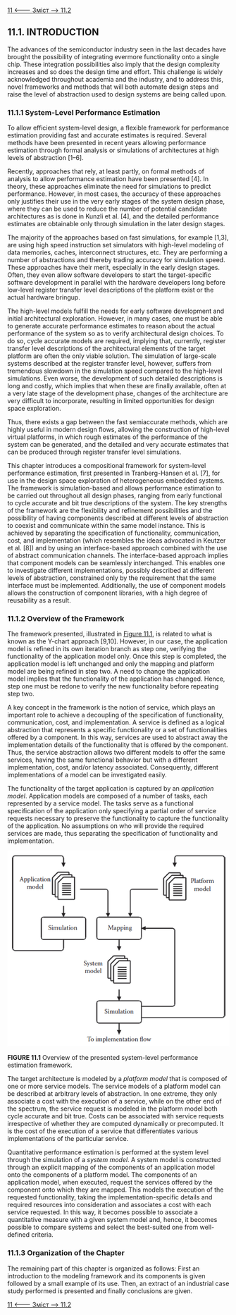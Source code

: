 [11 <--- ](11.md) [   Зміст   ](README.md) [--> 11.2](11_2.md)

## 11.1. INTRODUCTION

The advances of the semiconductor industry seen in the last decades have brought the possibility of integrating evermore functionality onto a single chip. These integration possibilities also imply that the design complexity increases and so does the design time and effort. This challenge is widely acknowledged throughout academia and the industry, and to address this, novel frameworks and methods that will both automate design steps and raise the level of abstraction used to design systems are being called upon. 

### 11.1.1 System-Level Performance Estimation

To allow efficient system-level design, a flexible framework for performance estimation providing fast and accurate estimates is required. Several methods have been presented in recent years allowing performance estimation through formal analysis or simulations of architectures at high levels of abstraction [1–6].

Recently, approaches that rely, at least partly, on formal methods of analysis to allow performance estimation have been presented [4]. In theory, these approaches eliminate the need for simulations to predict performance. However, in most cases, the accuracy of these approaches only justifies their use in the very early stages of the system design phase, where they can be used to reduce the number of potential candidate architectures as is done in Kunzli et al. [4], and the detailed performance estimates are obtainable only through simulation in the later design stages.

The majority of the approaches based on fast simulations, for example [1,3], are using high speed instruction set simulators with high-level modeling of data memories, caches, interconnect structures, etc. They are performing a number of abstractions and thereby trading accuracy for simulation speed. These approaches have their merit, especially in the early design stages. Often, they even allow software developers to start the target-specific software development in parallel with the hardware developers long before low-level register transfer level descriptions of the platform exist or the actual hardware bringup.

The high-level models fulfill the needs for early software development and initial architectural exploration. However, in many cases, one must be able to generate accurate performance estimates to reason about the actual performance of the system so as to verify architectural design choices. To do so, cycle accurate models are required, implying that, currently, register transfer level descriptions of the architectural elements of the target platform are often the only viable solution. The simulation of large-scale systems described at the register transfer level, however, suffers from tremendous slowdown in the simulation speed compared to the high-level simulations. Even worse, the development of such detailed descriptions is long and costly, which implies that when these are finally available, often at a very late stage of the development phase, changes of the architecture are very difficult to incorporate, resulting in limited opportunities for design space exploration. 

Thus, there exists a gap between the fast semiaccurate methods, which are highly useful in modern design flows, allowing the construction of high-level virtual platforms, in which rough estimates of the performance of the system can be generated, and the detailed and very accurate estimates that can be produced through register transfer level simulations.

This chapter introduces a compositional framework for system-level performance estimation, first presented in Tranberg-Hansen et al. [7], for use in the design space exploration of heterogeneous embedded systems. The framework is simulation-based and allows performance estimation to be carried out throughout all design phases, ranging from early functional to cycle accurate and bit true descriptions of the system. The key strengths of the framework are the flexibility and refinement possibilities and the possibility of having components described at different levels of abstraction to coexist and communicate within the same model instance. This is achieved by separating the specification of functionality, communication, cost, and implementation (which resembles the ideas advocated in Keutzer et al. [8]) and by using an interface-based approach combined with the use of abstract communication channels. The interface-based approach implies that component models can be seamlessly interchanged. This enables one to investigate different implementations, possibly described at different levels of abstraction, constrained only by the requirement that the same interface must be implemented. Additionally, the use of component models allows the construction of component libraries, with a high degree of reusability as a result.

### 11.1.2 Overview of the Framework

The framework presented, illustrated in [Figure 11.1](#_bookmark62), is related to what is known as the Y-chart approach [9,10]. However, in our case, the application model is refined in its own iteration branch as step one, verifying the functionality of the application model only. Once this step is completed, the application model is left unchanged and only the mapping and platform model are being refined in step two. A need to change the application model implies that the functionality of the application has changed. Hence, step one must be redone to verify the new functionality before repeating step two.

A key concept in the framework is the notion of service, which plays an important role to achieve a decoupling of the specification of functionality, communication, cost, and implementation. A service is defined as a logical abstraction that represents a specific functionality or a set of functionalities offered by a component. In this way, services are used to abstract away the implementation details of the functionality that is offered by the component. Thus, the service abstraction allows two different models to offer the same services, having the same functional behavior but with a different implementation, cost, and/or latency associated. Consequently, different implementations of a model can be investigated easily.

The functionality of the target application is captured by an *application model*. Application models are composed of a number of tasks, each represented by a service model. The tasks serve as a functional specification of the application only specifying a partial order of service requests necessary to preserve the functionality to capture the functionality of the application. No assumptions on who will provide the required services are made, thus separating the specification of functionality and implementation.

![image-20220822182652814](media/image-20220822182652814.png)

**FIGURE 11.1** Overview of the presented system-level performance estimation framework.

The target architecture is modeled by a *platform model* that is composed of one or more service models. The service models of a platform model can be described at arbitrary levels of abstraction. In one extreme, they only associate a cost with the execution of a service, while on the other end of the spectrum, the service request is modeled in the platform model both cycle accurate and bit true. Costs can be associated with service requests irrespective of whether they are computed dynamically or precomputed. It is the cost of the execution of a service that differentiates various implementations of the particular service.

Quantitative performance estimation is performed at the system level through the simulation of a *system model*. A system model is constructed through an explicit mapping of the components of an application model onto the components of a platform model. The components of an application model, when executed, request the services offered by the component onto which they are mapped. This models the execution of the requested functionality, taking the implementation-specific details and required resources into consideration and associates a cost with each service requested. In this way, it becomes possible to associate a quantitative measure with a given system model and, hence, it becomes possible to compare systems and select the best-suited one from well-defined criteria.

### 11.1.3 Organization of the Chapter

The remaining part of this chapter is organized as follows: First an introduction to the modeling framework and its components is given followed by a small example of its use. Then, an extract of an industrial case study performed is presented and finally conclusions are given.

[11 <--- ](11.md) [   Зміст   ](README.md) [--> 11.2](11_2.md)